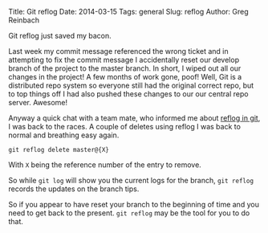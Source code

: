 Title: Git reflog
Date: 2014-03-15
Tags: general
Slug: reflog
Author: Greg Reinbach

Git reflog just saved my bacon.

Last week my commit message referenced the wrong ticket and in attempting to fix the commit message I accidentally reset our develop branch of the project to the master branch. In short, I wiped out all our changes in the project! A few months of work gone, poof!
Well, Git is a distributed repo system so everyone still had the original correct repo, but to top things off I had also pushed these changes to our our central repo server. Awesome!

Anyway a quick chat with a team mate, who informed me about [reflog in git](http://git-scm.com/docs/git-reflog), I was back to the races. A couple of deletes using reflog I was back to normal and breathing easy again.

    git reflog delete master@{X}

With `X` being the reference number of the entry to remove.

So while `git log` will show you the current logs for the branch, `git reflog` records the updates on the branch tips.

So if you appear to have reset your branch to the beginning of time and you need to get back to the present. `git reflog` may be the tool for you to do that.